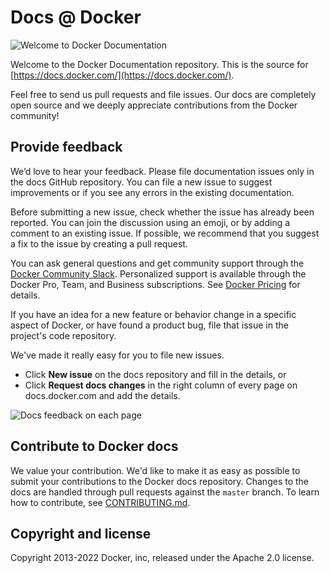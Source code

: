 # Docs @ Docker

<img src="images/docker-docs.png" alt="Welcome to Docker Documentation" style="max-width: 50%;">

Welcome to the Docker Documentation repository. This is the source for
[https://docs.docker.com/](https://docs.docker.com/).

Feel free to send us pull requests and file issues. Our docs are completely
open source and we deeply appreciate contributions from the Docker community!

## Provide feedback

We’d love to hear your feedback. Please file documentation issues only in the
docs GitHub repository. You can file a new issue to suggest improvements or if
you see any errors in the existing documentation.

Before submitting a new issue, check whether the issue has already been
reported. You can join the discussion using an emoji, or by adding a comment to
an existing issue. If possible, we recommend that you suggest a fix to the issue
by creating a pull request.

You can ask general questions and get community support through the [Docker
Community Slack](http://dockr.ly/slack). Personalized support is available
through the Docker Pro, Team, and Business subscriptions. See [Docker
Pricing](https://www.docker.com/pricing) for details.

If you have an idea for a new feature or behavior change in a specific aspect of
Docker, or have found a product bug, file that issue in the project's code
repository.

We've made it really easy for you to file new issues.

- Click **New issue** on the docs repository and fill in the details, or
- Click **Request docs changes** in the right column of every page on
  docs.docker.com and add the details.

![Docs feedback on each page](/opensource/images/docs-site-feedback.png)

##  Contribute to Docker docs

We value your contribution. We'd like to make it as easy as possible to submit
your contributions to the Docker docs repository. Changes to the docs are
handled through pull requests against the `master` branch. To learn how to
contribute, see [CONTRIBUTING.md](CONTRIBUTING.md).

## Copyright and license

Copyright 2013-2022 Docker, inc, released under the Apache 2.0 license.
